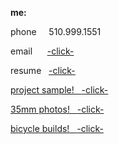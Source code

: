 **me:**

phone
 &nbsp;  &nbsp;  510.999.1551
 
 email
&nbsp; &nbsp;&nbsp;&nbsp;<a href="mailto:bharat_nair@hotmail.com">-click-</a><br>

resume
&nbsp; <a href="RESUME SUM.pdf" download target="_blank">  -click-
 
project sample!
&nbsp; <a href="Web Projects Save That Spot.pdf"  target="_blank">  -click-
 
 
35mm photos!
&nbsp; <a href="Web Photos.pdf"  target="_blank">  -click-
 
bicycle builds!
&nbsp; <a href="Resume Bicycles.pdf"  target="_blank">  -click-


